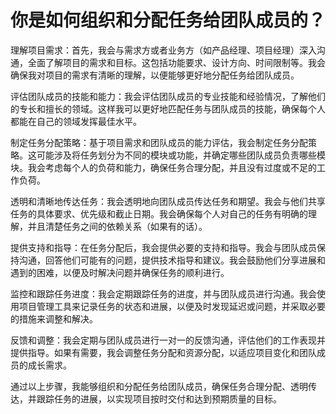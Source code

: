 # 你是如何组织和分配任务给团队成员的？

理解项目需求：首先，我会与需求方或者业务方（如产品经理、项目经理）深入沟通，全面了解项目的需求和目标。这包括功能要求、设计方向、时间限制等。我会确保我对项目的需求有清晰的理解，以便能够更好地分配任务给团队成员。

评估团队成员的技能和能力：我会评估团队成员的专业技能和经验情况，了解他们的专长和擅长的领域。这样我可以更好地匹配任务与团队成员的技能，确保每个人都能在自己的领域发挥最佳水平。

制定任务分配策略：基于项目需求和团队成员的能力评估，我会制定任务分配策略。这可能涉及将任务划分为不同的模块或功能，并确定哪些团队成员负责哪些模块。我会考虑每个人的负荷和能力，确保任务合理分配，并且没有过度或不足的工作负荷。

透明和清晰地传达任务：我会透明地向团队成员传达任务和期望。我会与他们共享任务的具体要求、优先级和截止日期。我会确保每个人对自己的任务有明确的理解，并且清楚任务之间的依赖关系（如果有的话）。

提供支持和指导：在任务分配后，我会提供必要的支持和指导。我会与团队成员保持沟通，回答他们可能有的问题，提供技术指导和建议。我会鼓励他们分享进展和遇到的困难，以便及时解决问题并确保任务的顺利进行。

监控和跟踪任务进度：我会定期跟踪任务的进度，并与团队成员进行沟通。我会使用项目管理工具来记录任务的状态和进展，以便及时发现延迟或问题，并采取必要的措施来调整和解决。

反馈和调整：我会定期与团队成员进行一对一的反馈沟通，评估他们的工作表现并提供指导。如果有需要，我会调整任务分配和资源分配，以适应项目变化和团队成员的成长需求。

通过以上步骤，我能够组织和分配任务给团队成员，确保任务合理分配、透明传达，并跟踪任务的进展，以实现项目按时交付和达到预期质量的目标。